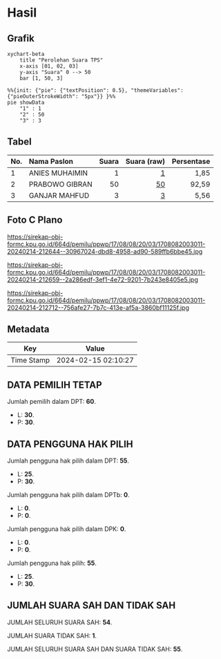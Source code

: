 # Hasil

## Grafik

```mermaid
xychart-beta
    title "Perolehan Suara TPS"
    x-axis [01, 02, 03]
    y-axis "Suara" 0 --> 50
    bar [1, 50, 3]
```

```mermaid
%%{init: {"pie": {"textPosition": 0.5}, "themeVariables": {"pieOuterStrokeWidth": "5px"}} }%%
pie showData
    "1" : 1
    "2" : 50
    "3" : 3
```

## Tabel

| No. | Nama Paslon    | Suara | Suara (raw) | Persentase |
|:--- |:-------------- | -----:| -----------:| ----------:|
| 1   | ANIES MUHAIMIN | 1     | [1][p-1]    | 1,85       |
| 2   | PRABOWO GIBRAN | 50    | [50][p-2]   | 92,59      |
| 3   | GANJAR MAHFUD  | 3     | [3][p-3]    | 5,56       |


[p-1]: https://github.com/gigit-pemilu/pemilu-2024-17-bengkulu/blob/main/pilpres/hitung-suara/sub/17-bengkulu/sub/08-kepahiang/sub/08-muara-kemumu/sub/2003-batu-bandung/sub/011-tps/sub/paslon-1.txt
[p-2]: https://github.com/gigit-pemilu/pemilu-2024-17-bengkulu/blob/main/pilpres/hitung-suara/sub/17-bengkulu/sub/08-kepahiang/sub/08-muara-kemumu/sub/2003-batu-bandung/sub/011-tps/sub/paslon-2.txt
[p-3]: https://github.com/gigit-pemilu/pemilu-2024-17-bengkulu/blob/main/pilpres/hitung-suara/sub/17-bengkulu/sub/08-kepahiang/sub/08-muara-kemumu/sub/2003-batu-bandung/sub/011-tps/sub/paslon-3.txt

## Foto C Plano

https://sirekap-obj-formc.kpu.go.id/664d/pemilu/ppwp/17/08/08/20/03/1708082003011-20240214-212644--30967024-dbd8-4958-ad90-589ffb6bbe45.jpg

https://sirekap-obj-formc.kpu.go.id/664d/pemilu/ppwp/17/08/08/20/03/1708082003011-20240214-212659--2a286edf-3ef1-4e72-9201-7b243e8405e5.jpg

https://sirekap-obj-formc.kpu.go.id/664d/pemilu/ppwp/17/08/08/20/03/1708082003011-20240214-212712--756afe27-7b7c-413e-af5a-3860bf11125f.jpg


## Metadata

| Key        | Value               |
| ---------- | ------------------- |
| Time Stamp | 2024-02-15 02:10:27 |


## DATA PEMILIH TETAP

Jumlah pemilih dalam DPT: **60**.
 * L: **30**.
 * P: **30**.

## DATA PENGGUNA HAK PILIH

Jumlah pengguna hak pilih dalam DPT: **55**.
 * L: **25**.
 * P: **30**.

Jumlah pengguna hak pilih dalam DPTb: **0**.
 * L: **0**.
 * P: **0**.

Jumlah pengguna hak pilih dalam DPK: **0**.
 * L: **0**.
 * P: **0**.

Jumlah pengguna hak pilih: **55**.
 * L: **25**.
 * P: **30**.

## JUMLAH SUARA SAH DAN TIDAK SAH

JUMLAH SELURUH SUARA SAH: **54**.

JUMLAH SUARA TIDAK SAH: **1**.

JUMLAH SELURUH SUARA SAH DAN SUARA TIDAK SAH: **55**.


